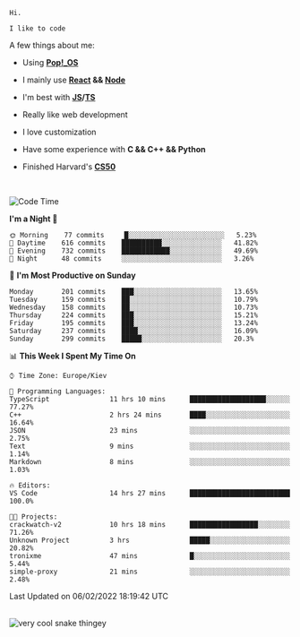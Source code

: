```
Hi.

I like to code
```

A few things about me:

-   Using **[Pop!\_OS](https://pop.system76.com/)**

-   I mainly use **[React](https://reactjs.org/) && [Node](https://nodejs.org/en/)**

-   I'm best with **[JS](https://www.javascript.com/)/[TS](https://www.typescriptlang.org/)**

-   Really like web development

-   I love customization

-   Have some experience with **C && C++ && Python**

-   Finished Harvard's **[CS50](https://cs50.harvard.edu)**

<br>

<!--START_SECTION:waka-->
![Code Time](http://img.shields.io/badge/Code%20Time-318%20hrs%2016%20mins-blue)

**I'm a Night 🦉** 

```text
🌞 Morning    77 commits     █░░░░░░░░░░░░░░░░░░░░░░░░   5.23% 
🌆 Daytime    616 commits    ██████████░░░░░░░░░░░░░░░   41.82% 
🌃 Evening    732 commits    ████████████░░░░░░░░░░░░░   49.69% 
🌙 Night      48 commits     ░░░░░░░░░░░░░░░░░░░░░░░░░   3.26%

```
📅 **I'm Most Productive on Sunday** 

```text
Monday       201 commits    ███░░░░░░░░░░░░░░░░░░░░░░   13.65% 
Tuesday      159 commits    ██░░░░░░░░░░░░░░░░░░░░░░░   10.79% 
Wednesday    158 commits    ██░░░░░░░░░░░░░░░░░░░░░░░   10.73% 
Thursday     224 commits    ███░░░░░░░░░░░░░░░░░░░░░░   15.21% 
Friday       195 commits    ███░░░░░░░░░░░░░░░░░░░░░░   13.24% 
Saturday     237 commits    ████░░░░░░░░░░░░░░░░░░░░░   16.09% 
Sunday       299 commits    █████░░░░░░░░░░░░░░░░░░░░   20.3%

```


📊 **This Week I Spent My Time On** 

```text
⌚︎ Time Zone: Europe/Kiev

💬 Programming Languages: 
TypeScript               11 hrs 10 mins      ███████████████████░░░░░░   77.27% 
C++                      2 hrs 24 mins       ████░░░░░░░░░░░░░░░░░░░░░   16.64% 
JSON                     23 mins             ░░░░░░░░░░░░░░░░░░░░░░░░░   2.75% 
Text                     9 mins              ░░░░░░░░░░░░░░░░░░░░░░░░░   1.14% 
Markdown                 8 mins              ░░░░░░░░░░░░░░░░░░░░░░░░░   1.03%

🔥 Editors: 
VS Code                  14 hrs 27 mins      █████████████████████████   100.0%

🐱‍💻 Projects: 
crackwatch-v2            10 hrs 18 mins      █████████████████░░░░░░░░   71.26% 
Unknown Project          3 hrs               █████░░░░░░░░░░░░░░░░░░░░   20.82% 
tronixme                 47 mins             █░░░░░░░░░░░░░░░░░░░░░░░░   5.44% 
simple-proxy             21 mins             ░░░░░░░░░░░░░░░░░░░░░░░░░   2.48%

```


 Last Updated on 06/02/2022 18:19:42 UTC
<!--END_SECTION:waka-->

<br>

<img title="" src="https://raw.githubusercontent.com/Trunkelis/Trunkelis/output/github-contribution-grid-snake.svg" alt="very cool snake thingey" data-align="left">
